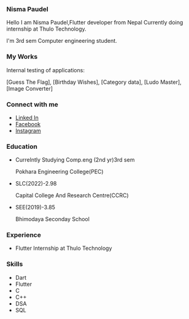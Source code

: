 ### Nisma Paudel 
Hello I am Nisma Paudel,Flutter developer from Nepal Currently doing internship at Thulo Technology.

I'm 3rd sem Computer engineering student.
### My Works
Internal testing of applications:

[Guess The Flag], [Birthday Wishes], [Category data], [Ludo Master], [Image Converter]
### Connect with me
- [Linked In](https://www.linkedin.com/in/nisma-paudel-73a148263/)
- [Facebook](https://www.facebook.com/npaudel.88)
- [Instagram](https://www.instagram.com/nismapaudel.88/)

### Education 
- Currelntly Studying Comp.eng (2nd yr)3rd sem

  Pokhara Engineering College(PEC)
  
- SLC(2022)-2.98

  Capital College And Research Centre(CCRC)
  
- SEE(2019)-3.85

   Bhimodaya Seconday School
  
### Experience 
- Flutter Internship at Thulo Technology

### Skills
- Dart
- Flutter
- C
- C++
- DSA
- SQL
